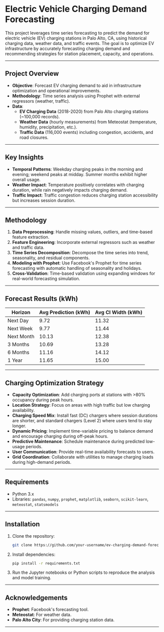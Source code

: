 # Electric Vehicle Charging Demand Forecasting

This project leverages time series forecasting to predict the demand for electric vehicle (EV) charging stations in Palo Alto, CA, using historical charging data, weather data, and traffic events. The goal is to optimize EV infrastructure by accurately forecasting charging demand and recommending strategies for station placement, capacity, and operations.

---

## Project Overview

- **Objective**: Forecast EV charging demand to aid in infrastructure optimization and operational improvements.
- **Methodology**: Time series analysis using Prophet with external regressors (weather, traffic).
- **Data**: 
  - **EV Charging Data** (2018-2020) from Palo Alto charging stations (~100,000 records).
  - **Weather Data** (hourly measurements) from Meteostat (temperature, humidity, precipitation, etc.).
  - **Traffic Data** (116,000 events) including congestion, accidents, and road closures.

---

## Key Insights

- **Temporal Patterns**: Weekday charging peaks in the morning and evening; weekend peaks at midday. Summer months exhibit higher overall usage.
- **Weather Impact**: Temperature positively correlates with charging duration, while rain negatively impacts charging demand.
- **Traffic Impact**: Traffic congestion reduces charging station accessibility but increases session duration.

---

## Methodology

1. **Data Preprocessing**: Handle missing values, outliers, and time-based feature extraction.
2. **Feature Engineering**: Incorporate external regressors such as weather and traffic data.
3. **Time Series Decomposition**: Decompose the time series into trend, seasonality, and residual components.
4. **Modeling with Prophet**: Use Facebook's Prophet for time series forecasting with automatic handling of seasonality and holidays.
5. **Cross-Validation**: Time-based validation using expanding windows for real-world forecasting simulation.

---

## Forecast Results (kWh)

| Horizon     | Avg Prediction (kWh) | Avg CI Width (kWh) |
|-------------|----------------------|-------------------|
| Next Day    | 9.72                 | 11.32             |
| Next Week   | 9.77                 | 11.44             |
| Next Month  | 10.13                | 12.38             |
| 3 Months    | 10.69                | 13.28             |
| 6 Months    | 11.16                | 14.12             |
| 1 Year      | 11.65                | 15.00             |

---

## Charging Optimization Strategy

- **Capacity Optimization**: Add charging ports at stations with >80% occupancy during peak hours.
- **Location Strategy**: Focus on areas with high traffic but low charging availability.
- **Charging Speed Mix**: Install fast (DC) chargers where session durations are shorter, and standard chargers (Level 2) where users tend to stay longer.
- **Dynamic Pricing**: Implement time-variable pricing to balance demand and encourage charging during off-peak hours.
- **Predictive Maintenance**: Schedule maintenance during predicted low-usage periods.
- **User Communication**: Provide real-time availability forecasts to users.
- **Grid Coordination**: Collaborate with utilities to manage charging loads during high-demand periods.

---

## Requirements

- Python 3.x
- Libraries: `pandas`, `numpy`, `prophet`, `matplotlib`, `seaborn`, `scikit-learn`, `meteostat`, `statsmodels`

---

## Installation

1. Clone the repository:
   ```bash
   git clone https://github.com/your-username/ev-charging-demand-forecast.git
   ```

2. Install dependencies:
   ```bash
   pip install -r requirements.txt
   ```

3. Run the Jupyter notebooks or Python scripts to reproduce the analysis and model training.

---

## Acknowledgements

- **Prophet**: Facebook's forecasting tool.
- **Meteostat**: For weather data.
- **Palo Alto City**: For providing charging station data.

---
